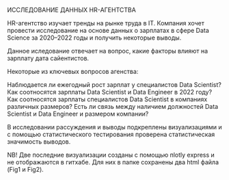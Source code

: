ИССЛЕДОВАНИЕ ДАННЫХ HR-АГЕНТСТВА

HR-агентство изучает тренды на рынке труда в IT. Компания хочет провести исследование на основе данных о зарплатах в сфере Data Science за 2020–2022 годы и получить некоторые выводы.

Данное иследование отвечает на вопрос, какие факторы влияют на зарплату дата сайентистов.

Некоторые из ключевых вопросов агенства: 

Наблюдается ли ежегодный рост зарплат у специалистов Data Scientist?
Как соотносятся зарплаты Data Scientist и Data Engineer в 2022 году?
Как соотносятся зарплаты специалистов Data Scientist в компаниях различных размеров?
Есть ли связь между наличием должностей Data Scientist и Data Engineer и размером компании?


В исследовании рассуждения и выводы подкреплены визуализациями и с помощью статистического тестирования проверена статистическая значимость выводов.


NB! Две последние визуализации созданы с помощью пlotly express и не отображаются в гитхабе. Для них в папке сохранены два html файла (Fig1 и Fig2). 
